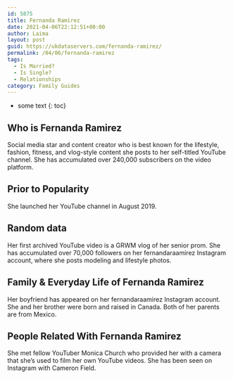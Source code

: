 ```yaml
---
id: 5875
title: Fernanda Ramirez
date: 2021-04-06T22:12:51+00:00
author: Laima
layout: post
guid: https://ukdataservers.com/fernanda-ramirez/
permalink: /04/06/fernanda-ramirez
tags:
  - Is Married?
  - Is Single?
  - Relationships
category: Family Guides
---
```


* some text
{: toc}


## Who is Fernanda Ramirez
                  
                  
                  
Social media star and content creator who is best known for the lifestyle, fashion, fitness, and vlog-style content she posts to her self-titled YouTube channel. She has accumulated over 240,000 subscribers on the video platform. 
                  
              
            
              
            
                
                
                
## Prior to Popularity
                  
                  
                  
She launched her YouTube channel in August 2019. 
                  
              
            
              
            
                
                
                
## Random data
                  
                  
                  
Her first archived YouTube video is a GRWM vlog of her senior prom. She has accumulated over 70,000 followers on her fernandaraamirez Instagram account, where she posts modeling and lifestyle photos. 
                  
              
            
              
            
                
                
                
## Family & Everyday Life of Fernanda Ramirez
                  
                  
                  
Her boyfriend has appeared on her fernandaraamirez Instagram account. She and her brother were born and raised in Canada. Both of her parents are from Mexico.
                  
              
            
              
            
                
                
                
## People Related With Fernanda Ramirez
                  
                  
                  
She met fellow YouTuber Monica Church who provided her with a camera that she&#8217;s used to film her own YouTube videos. She has been seen on Instagram with Cameron Field. 
                  
              
            
              
            
                
              
            
              
              
            
            
              
            
          
          
          